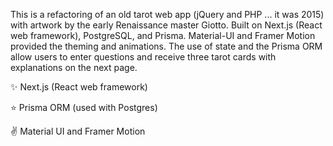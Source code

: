 This is a refactoring of an old tarot web app (jQuery and PHP ... it was 2015) with artwork by the early Renaissance master Giotto.  Built on Next.js (React web framework), PostgreSQL, and Prisma.  Material-UI and Framer Motion provided the theming and animations.  The use of state and the Prisma ORM allow users to enter questions and receive three tarot cards with explanations on the next page.

✨ Next.js (React web framework)

⭐️ Prisma ORM (used with Postgres)

✌️ Material UI and Framer Motion